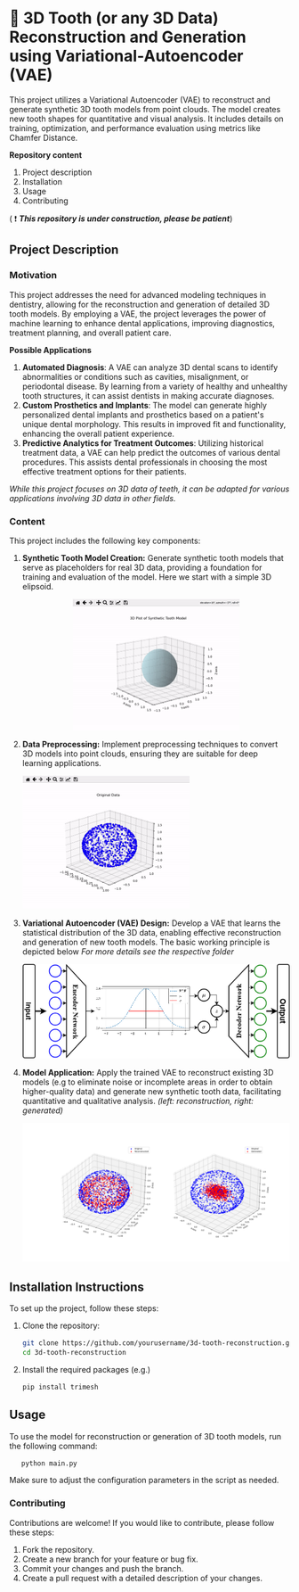 # 🦷 3D Tooth (or any 3D Data) Reconstruction and Generation using Variational-Autoencoder (VAE) 
This project utilizes a Variational Autoencoder (VAE) to reconstruct and generate synthetic 3D tooth models from point clouds. The model creates new tooth shapes for quantitative and visual analysis. It includes details on training, optimization, and performance evaluation using metrics like Chamfer Distance.

**Repository content**
  1. Project description
  2. Installation
  3. Usage
  4. Contributing

( :exclamation: ***This repository is under construction, please be patient***)

## Project Description
### Motivation

This project addresses the need for advanced modeling techniques in dentistry, allowing for the reconstruction and generation of detailed 3D tooth models. By employing a VAE, the project leverages the power of machine learning to enhance dental applications, improving diagnostics, treatment planning, and overall patient care.

**Possible Applications**
1. **Automated Diagnosis**: A VAE can analyze 3D dental scans to identify abnormalities or conditions such as cavities, misalignment, or periodontal disease. By learning from a variety of healthy and unhealthy tooth structures, it can assist dentists in making accurate diagnoses.
2. **Custom Prosthetics and Implants**: The model can generate highly personalized dental implants and prosthetics based on a patient's unique dental morphology. This results in improved fit and functionality, enhancing the overall patient experience.
3. **Predictive Analytics for Treatment Outcomes**: Utilizing historical treatment data, a VAE can help predict the outcomes of various dental procedures. This assists dental professionals in choosing the most effective treatment options for their patients.

*While this project focuses on 3D data of teeth, it can be adapted for various applications involving 3D data in other fields.*

### Content
This project includes the following key components:

1. **Synthetic Tooth Model Creation:** Generate synthetic tooth models that serve as placeholders for real 3D data, providing a foundation for training and evaluation of the model. Here we start with a simple 3D elipsoid.

     <img src="assets\3D_Toothmodel.gif" width="300" style="display:block;
            float:none;
            margin-left:auto;
            margin-right:auto;
            "/>

3. **Data Preprocessing:** Implement preprocessing techniques to convert 3D models into point clouds, ensuring they are suitable for deep learning applications.

   <img src="assets\3D_Toothmodel_Pointcloud.gif" width="300"/>

4. **Variational Autoencoder (VAE) Design:** Develop a VAE that learns the statistical distribution of the 3D data, enabling effective reconstruction and generation of new tooth models. The basic working principle is depicted below
   *For more details see the respective folder*
   
     <img src="assets\VAE_.png" width="500"/>

6. **Model Application:** Apply the trained VAE to reconstruct existing 3D models (e.g to eliminate noise or incomplete areas in order to obtain higher-quality data) and generate new synthetic tooth data, facilitating quantitative and qualitative analysis. *(left: reconstruction, right: generated)*

     <img src="assets\Plot_recon_&_generated.png" width="500"/>

## Installation Instructions
To set up the project, follow these steps:
1. Clone the repository:
   ```bash
   git clone https://github.com/yourusername/3d-tooth-reconstruction.git
   cd 3d-tooth-reconstruction
   ```
2. Install the required packages (e.g.)
   ```bash
   pip install trimesh
   ```

## Usage
To use the model for reconstruction or generation of 3D tooth models, run the following command:
```bash
   python main.py
```

Make sure to adjust the configuration parameters in the script as needed.

### Contributing
Contributions are welcome! If you would like to contribute, please follow these steps:

  1. Fork the repository.
  2. Create a new branch for your feature or bug fix.
  3. Commit your changes and push the branch.
  4. Create a pull request with a detailed description of your changes.




